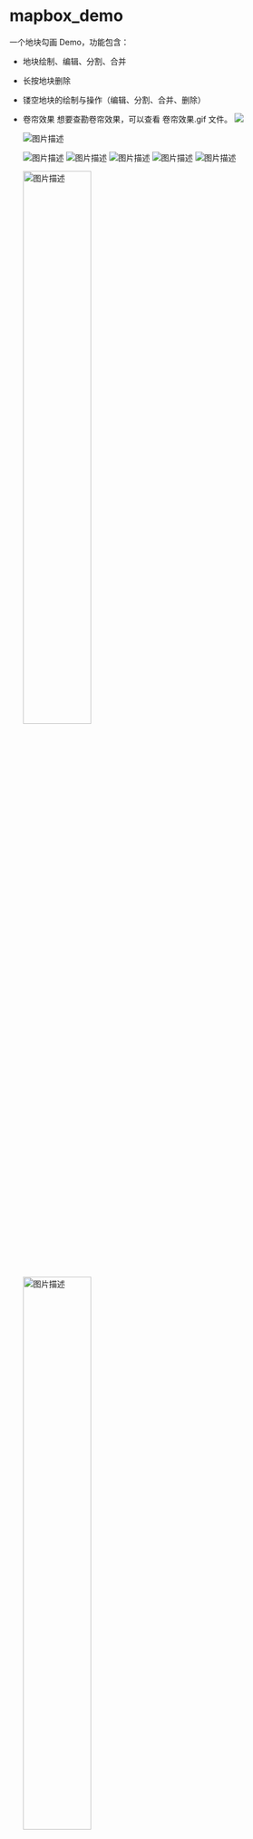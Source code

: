 # mapbox_demo

一个地块勾画 Demo，功能包含：

- 地块绘制、编辑、分割、合并

- 长按地块删除

- 镂空地块的绘制与操作（编辑、分割、合并、删除）
  
- 卷帘效果
  想要查勘卷帘效果，可以查看 卷帘效果.gif 文件。
  ![](https://github.com/yalongG/mapbox_demo/blob/main/卷帘效果.gif)
  
  ![图片描述](https://github.com/yalongG/mapbox_demo/blob/main/1750212740814.jpg)
  
  ![图片描述](https://github.com/yalongG/mapbox_demo/blob/main/1750212793561.jpg)
  ![图片描述](https://github.com/yalongG/mapbox_demo/blob/main/1750212823134.jpg)
  ![图片描述](https://github.com/yalongG/mapbox_demo/blob/main/1750212858447.jpg)
  ![图片描述](https://github.com/yalongG/mapbox_demo/blob/main/1750212890313.jpg)
  ![图片描述](https://github.com/yalongG/mapbox_demo/blob/main/1750212924245.jpg)
  
  <img src="https://github.com/yalongG/mapbox_demo/blob/main/1750212964878.jpg" alt="图片描述" width="50%">
  <img src="https://github.com/yalongG/mapbox_demo/blob/main/1750213001659.jpg" alt="图片描述" width="50%">
  
  可以下载 20250618083014.mp4 文件，查看具体效果。

> 若需合作，请拨打电话：**13691432720**  或者邮箱**13691432720@163.com**
> 支持定制化开发，欢迎联系！
